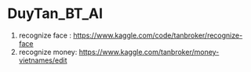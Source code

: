 # DuyTan_BT_AI

1. recognize face : https://www.kaggle.com/code/tanbroker/recognize-face
2. recognize money: https://www.kaggle.com/tanbroker/money-vietnames/edit
